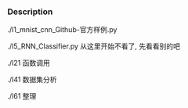 ### Description
./l1_mnist_cnn_Github-官方样例.py

./l5_RNN_Classifier.py 从这里开始不看了, 先看看别的吧

./l21 函数调用

./l41 数据集分析

./l61 整理
